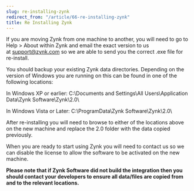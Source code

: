 ```yaml
---
slug: re-installing-zynk
redirect_from: "/article/66-re-installing-zynk"
title: Re Installing Zynk
---
```

If you are moving Zynk from one machine to another, you will need to go to Help > About within Zynk and email the exact version to us at [support@zynk.com](mailto:support@zynk.com) so we are able to send you the correct .exe file for re-install.

You should backup your existing Zynk data directories. Depending on the version of Windows you are running on this can be found in one of the following locations:

In Windows XP or earlier: C:\Documents and Settings\All Users\Application Data\Zynk Software\Zynk\2.0\ 

In Windows Vista or Later: C:\ProgramData\Zynk Software\Zynk\2.0\

After re-installing you will need to browse to either of the locations above on the new machine and replace the 2.0 folder with the data copied previously.

When you are ready to start using Zynk you will need to contact us so we can disable the license to allow the software to be activated on the new machine.

**Please note that if Zynk Software did not build the integration then you should contact your developers to ensure all data/files are copied from and to the relevant locations.**
